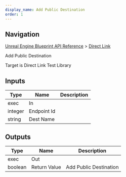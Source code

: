 ```yaml
---
display_name: Add Public Destination
order: 1
---
```

## Navigation

[Unreal Engine Blueprint API Reference](https://dev.epicgames.com/documentation/en-us/unreal-engine/BlueprintAPI) > [Direct Link](https://dev.epicgames.com/documentation/en-us/unreal-engine/BlueprintAPI/DirectLink)

Add Public Destination

Target is Direct Link Test Library

## Inputs

| Type | Name | Description |
| --- | --- | --- |
| exec | In |  |
| integer | Endpoint Id |  |
| string | Dest Name |  |

## Outputs

| Type | Name | Description |
| --- | --- | --- |
| exec | Out |  |
| boolean | Return Value | Add Public Destination |
